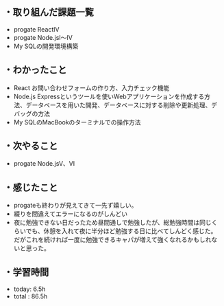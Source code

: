 ## ・取り組んだ課題一覧
- progate ReactⅣ
- progate Node.jsⅠ〜Ⅳ
- My SQLの開発環境構築
## ・わかったこと
- React  お問い合わせフォームの作り方、入力チェック機能
- Node.js Expressというツールを使いWebアプリケーションを作成する方法、データベースを用いた開発、データベースに対する削除や更新処理、デバッグの方法
- My SQLのMacBookのターミナルでの操作方法
## ・次やること
- progate Node.jsⅤ、Ⅵ
## ・感じたこと
-  progateも終わりが見えてきて一先ず嬉しい。
- 綴りを間違えてエラーになるのがしんどい
- 夜に勉強できない日だったため昼間通しで勉強したが、総勉強時間は同じくらいでも、休憩を入れて夜に半分ほど勉強する日に比べてしんどく感じた。だがこれを続ければ一度に勉強できるキャパが増えて強くなれるかもしれないと思った。
## ・学習時間
- today:  6.5h
- total  : 86.5h
